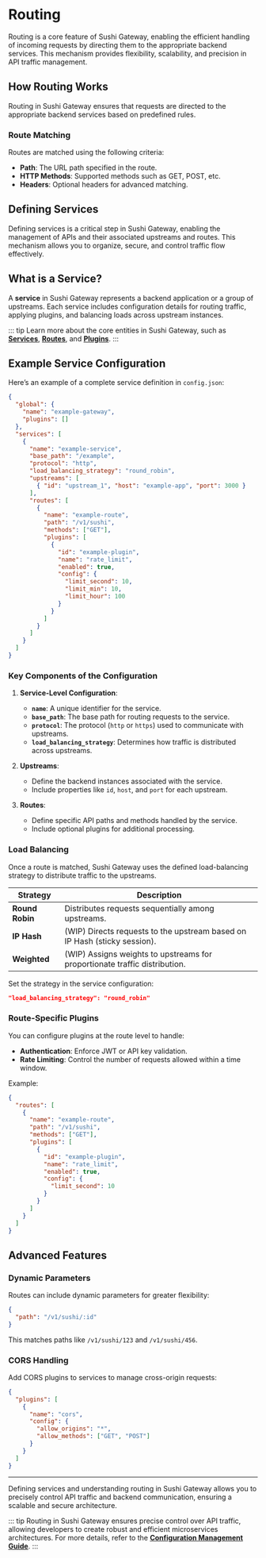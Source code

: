 # Routing

Routing is a core feature of Sushi Gateway, enabling the efficient handling of incoming requests by directing them to the appropriate backend services. This mechanism provides flexibility, scalability, and precision in API traffic management.

## How Routing Works

Routing in Sushi Gateway ensures that requests are directed to the appropriate backend services based on predefined rules.

### Route Matching

Routes are matched using the following criteria:

- **Path**: The URL path specified in the route.
- **HTTP Methods**: Supported methods such as GET, POST, etc.
- **Headers**: Optional headers for advanced matching.

## Defining Services

Defining services is a critical step in Sushi Gateway, enabling the management of APIs and their associated upstreams and routes. This mechanism allows you to organize, secure, and control traffic flow effectively.

## What is a Service?

A **service** in Sushi Gateway represents a backend application or a group of upstreams. Each service includes configuration details for routing traffic, applying plugins, and balancing loads across upstream instances.

::: tip
Learn more about the core entities in Sushi Gateway, such as **[Services](../concepts/entities/service.md)**, **[Routes](../concepts/entities/route.md)**, and **[Plugins](../concepts/entities/plugin.md)**.
:::

## Example Service Configuration

Here’s an example of a complete service definition in `config.json`:

```json
{
  "global": {
    "name": "example-gateway",
    "plugins": []
  },
  "services": [
    {
      "name": "example-service",
      "base_path": "/example",
      "protocol": "http",
      "load_balancing_strategy": "round_robin",
      "upstreams": [
        { "id": "upstream_1", "host": "example-app", "port": 3000 }
      ],
      "routes": [
        {
          "name": "example-route",
          "path": "/v1/sushi",
          "methods": ["GET"],
          "plugins": [
            {
              "id": "example-plugin",
              "name": "rate_limit",
              "enabled": true,
              "config": {
                "limit_second": 10,
                "limit_min": 10,
                "limit_hour": 100
              }
            }
          ]
        }
      ]
    }
  ]
}
```

### Key Components of the Configuration

1. **Service-Level Configuration**:

   - **`name`**: A unique identifier for the service.
   - **`base_path`**: The base path for routing requests to the service.
   - **`protocol`**: The protocol (`http` or `https`) used to communicate with upstreams.
   - **`load_balancing_strategy`**: Determines how traffic is distributed across upstreams.

2. **Upstreams**:

   - Define the backend instances associated with the service.
   - Include properties like `id`, `host`, and `port` for each upstream.

3. **Routes**:
   - Define specific API paths and methods handled by the service.
   - Include optional plugins for additional processing.

### Load Balancing

Once a route is matched, Sushi Gateway uses the defined load-balancing strategy to distribute traffic to the upstreams.

| Strategy        | Description                                                                |
| --------------- | -------------------------------------------------------------------------- |
| **Round Robin** | Distributes requests sequentially among upstreams.                         |
| **IP Hash**     | (WIP) Directs requests to the upstream based on IP Hash (sticky session).  |
| **Weighted**    | (WIP) Assigns weights to upstreams for proportionate traffic distribution. |

Set the strategy in the service configuration:

```json
"load_balancing_strategy": "round_robin"
```

### Route-Specific Plugins

You can configure plugins at the route level to handle:

- **Authentication**: Enforce JWT or API key validation.
- **Rate Limiting**: Control the number of requests allowed within a time window.

Example:

```json
{
  "routes": [
    {
      "name": "example-route",
      "path": "/v1/sushi",
      "methods": ["GET"],
      "plugins": [
        {
          "id": "example-plugin",
          "name": "rate_limit",
          "enabled": true,
          "config": {
            "limit_second": 10
          }
        }
      ]
    }
  ]
}
```

## Advanced Features

### Dynamic Parameters

Routes can include dynamic parameters for greater flexibility:

```json
{
  "path": "/v1/sushi/:id"
}
```

This matches paths like `/v1/sushi/123` and `/v1/sushi/456`.

### CORS Handling

Add CORS plugins to services to manage cross-origin requests:

```json
{
  "plugins": [
    {
      "name": "cors",
      "config": {
        "allow_origins": "*",
        "allow_methods": ["GET", "POST"]
      }
    }
  ]
}
```

---

Defining services and understanding routing in Sushi Gateway allows you to precisely control API traffic and backend communication, ensuring a scalable and secure architecture.

::: tip
Routing in Sushi Gateway ensures precise control over API traffic, allowing developers to create robust and efficient microservices architectures. For more details, refer to the **[Configuration Management Guide](../concepts/configuration/index.md)**.
:::
